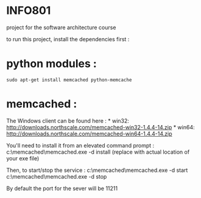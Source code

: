 # INFO801
project for the software architecture course

to run this project, install the dependencies first :


# python modules :
    sudo apt-get install memcached python-memcache

# memcached :

The Windows client can be found here : 
    * win32: http://downloads.northscale.com/memcached-win32-1.4.4-14.zip
    * win64: http://downloads.northscale.com/memcached-win64-1.4.4-14.zip

You'll need to install it from an elevated command prompt :
    c:\memcached\memcached.exe -d install (replace with actual location of your exe file)

Then, to start/stop the service : 
    c:\memcached\memcached.exe -d start
    c:\memcached\memcached.exe -d stop

By default the port for the sever will be 11211



